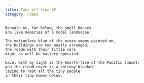 ```yaml
---
title: Take off from SF
category: Poems
---
```


    Beneath me, far below, the small houses
    are like memories of a model landscape:

    The motionless blue of the ocean seems painted on,
    the buildings are too neatly arranged,
    the roads with their little cars
    might as well be battery operated.

    Level with my sight is the hearth-fire of the Pacific sunset;
    and the cloud cover is a cottony blanket
    laying to rest all the tiny people
    in their tiny homes below.


